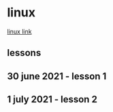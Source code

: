 # linux

[linux link](https://www.youtube.com/watch?v=YHFzr-akOas&list=PLS1QulWo1RIb9WVQGJ_vh-RQusbZgO_As)

## lessons

## 30 june 2021 - lesson 1

## 1 july 2021 - lesson 2
